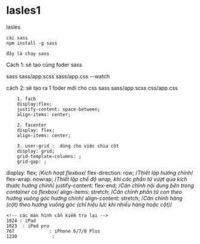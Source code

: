 # lasles1
lasles 

    cài sass 
    npm install -g sass

    đây là chạy sass
Cách 1: sẽ tạo cùng foder sass

sass sass/app.scss sass/app.css --watch 

cách 2: sẽ tạo ra 1 foder mới cho css
sass sass/app.scss css/app.css

<!--  -->
        1. facb
        display:flex;
        justify-content: space-between;
        align-items: center;

        2. facenter
        display: flex;
        align-items: center;

        3. user-grid :  dùng cho việc chia cột
        display: grid;
        grid-template-columns: ;
        grid-gap: ;
<!--  -->
 display: flex;                  /*Kích hoạt flexbox*/
    flex-direction: row;            /*Thiết lập hướng chính*/
    flex-wrap: nowrap;              /*Thiết lập chế độ wrap, khi các phần tử vượt qua kích thước hướng chính*/
    justify-content: flex-end;      /*Căn chỉnh nội dung bên trong container có flexbox*/
    align-items: stretch;           /*Căn chỉnh phần tử con theo hướng vuông góc hướng chính*/
    align-content: stretch;         /*Căn chỉnh hàng (cột) theo hướng vuông góc (chỉ hiệu lực khi nhiều hàng hoặc cột)*/

    <!-- các màn hình cần kiểm tra lại -->
    1024 : iPad 
    1023  : iPad pro
    767             : iPhone 6/7/8 Plus
    1230             :

